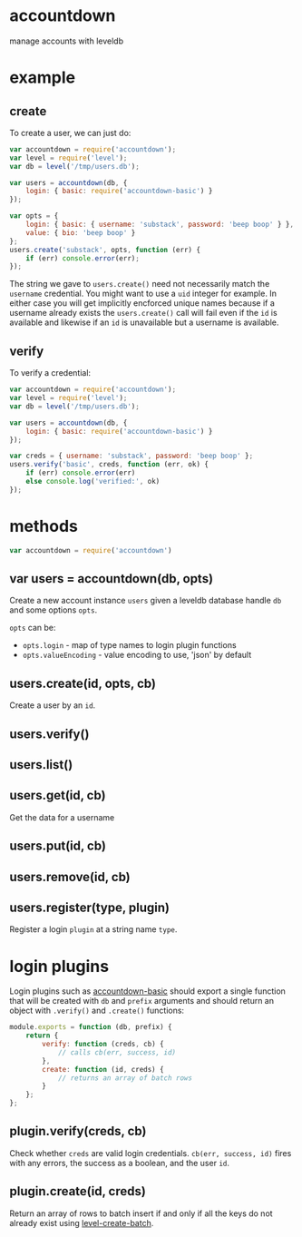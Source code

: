 # accountdown

manage accounts with leveldb

# example

## create

To create a user, we can just do:

``` js
var accountdown = require('accountdown');
var level = require('level');
var db = level('/tmp/users.db');

var users = accountdown(db, {
    login: { basic: require('accountdown-basic') }
});

var opts = {
    login: { basic: { username: 'substack', password: 'beep boop' } },
    value: { bio: 'beep boop' }
};
users.create('substack', opts, function (err) {
    if (err) console.error(err);
});
```

The string we gave to `users.create()` need not necessarily match the `username`
credential. You might want to use a `uid` integer for example. In either case
you will get implicitly encforced unique names because if a username already
exists the `users.create()` call will fail even if the `id` is available and
likewise if an `id` is unavailable but a username is available.

## verify

To verify a credential:

``` js
var accountdown = require('accountdown');
var level = require('level');
var db = level('/tmp/users.db');

var users = accountdown(db, {
    login: { basic: require('accountdown-basic') }
});

var creds = { username: 'substack', password: 'beep boop' };
users.verify('basic', creds, function (err, ok) {
    if (err) console.error(err)
    else console.log('verified:', ok)
});
```

# methods

``` js
var accountdown = require('accountdown')
```

## var users = accountdown(db, opts)

Create a new account instance `users` given a leveldb database handle `db` and
some options `opts`.

`opts` can be:

* `opts.login` - map of type names to login plugin functions
* `opts.valueEncoding` - value encoding to use, 'json' by default

## users.create(id, opts, cb)

Create a user by an `id`.

## users.verify()

## users.list()

## users.get(id, cb)

Get the data for a username

## users.put(id, cb)

## users.remove(id, cb)

## users.register(type, plugin)

Register a login `plugin` at a string name `type`.

# login plugins

Login plugins such as
[accountdown-basic](https://npmjs.org/package/accountdown-basic)
should export a single function that will be created with `db` and `prefix`
arguments and should return an object with `.verify()` and `.create()`
functions:

``` js
module.exports = function (db, prefix) {
    return {
        verify: function (creds, cb) {
            // calls cb(err, success, id)
        },
        create: function (id, creds) {
            // returns an array of batch rows
        }
    };
};
```

## plugin.verify(creds, cb)

Check whether `creds` are valid login credentials.
`cb(err, success, id)` fires with any errors, the success as a boolean, and the
user `id`.

## plugin.create(id, creds)

Return an array of rows to batch insert if and only if all the keys do not
already exist using
[level-create-batch](https://npmjs.org/package/level-create-batch).


